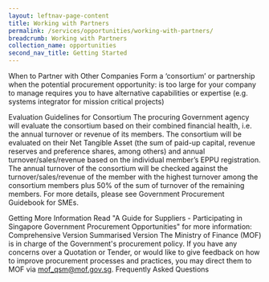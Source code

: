```yaml
---
layout: leftnav-page-content
title: Working with Partners
permalink: /services/opportunities/working-with-partners/
breadcrumb: Working with Partners
collection_name: opportunities
second_nav_title: Getting Started
---
```


When to Partner with Other Companies
Form a ‘consortium’ or partnership when the potential procurement opportunity:
is too large for your company to manage
requires you to have alternative capabilities or expertise (e.g. systems integrator for mission critical projects)
 

Evaluation Guidelines for Consortium
The procuring Government agency will evaluate the consortium based on their combined financial health, i.e. the annual turnover or revenue of its members.
The consortium will be evaluated on their Net Tangible Asset (the sum of paid-up capital, revenue reserves and preference shares, among others) and annual turnover/sales/revenue based on the individual member’s EPPU registration.
The annual turnover of the consortium will be checked against the turnover/sales/revenue of the member with the highest turnover among the consortium members plus 50% of the sum of turnover of the remaining members.
For more details, please see Government Procurement Guidebook for SMEs.
 

Getting More Information
Read "A Guide for Suppliers - Participating in Singapore Government Procurement Opportunities" for more information:
Comprehensive Version
Summarised Version
The Ministry of Finance (MOF) is in charge of the Government's procurement policy. If you have any concerns over a Quotation or Tender, or would like to give feedback on how to improve procurement processes and practices, you may direct them to MOF via mof_qsm@mof.gov.sg.
Frequently Asked Questions
